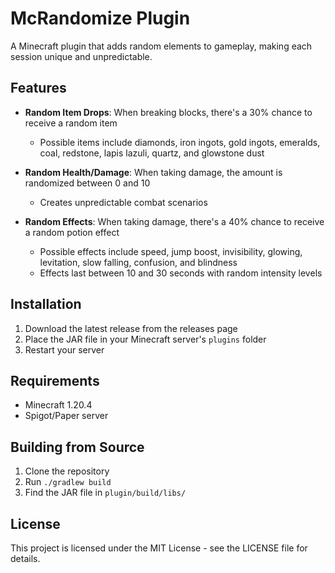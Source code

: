 # McRandomize Plugin

A Minecraft plugin that adds random elements to gameplay, making each session unique and unpredictable.

## Features

- **Random Item Drops**: When breaking blocks, there's a 30% chance to receive a random item
  - Possible items include diamonds, iron ingots, gold ingots, emeralds, coal, redstone, lapis lazuli, quartz, and glowstone dust

- **Random Health/Damage**: When taking damage, the amount is randomized between 0 and 10
  - Creates unpredictable combat scenarios

- **Random Effects**: When taking damage, there's a 40% chance to receive a random potion effect
  - Possible effects include speed, jump boost, invisibility, glowing, levitation, slow falling, confusion, and blindness
  - Effects last between 10 and 30 seconds with random intensity levels

## Installation

1. Download the latest release from the releases page
2. Place the JAR file in your Minecraft server's `plugins` folder
3. Restart your server

## Requirements

- Minecraft 1.20.4
- Spigot/Paper server

## Building from Source

1. Clone the repository
2. Run `./gradlew build`
3. Find the JAR file in `plugin/build/libs/`

## License

This project is licensed under the MIT License - see the LICENSE file for details. 